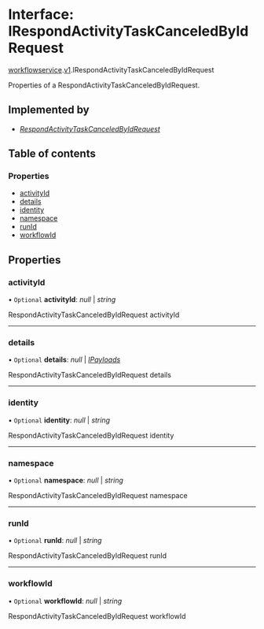# Interface: IRespondActivityTaskCanceledByIdRequest

[workflowservice](../modules/proto.temporal.api.workflowservice.md).[v1](../modules/proto.temporal.api.workflowservice.v1.md).IRespondActivityTaskCanceledByIdRequest

Properties of a RespondActivityTaskCanceledByIdRequest.

## Implemented by

* [*RespondActivityTaskCanceledByIdRequest*](../classes/proto.temporal.api.workflowservice.v1.respondactivitytaskcanceledbyidrequest.md)

## Table of contents

### Properties

- [activityId](proto.temporal.api.workflowservice.v1.irespondactivitytaskcanceledbyidrequest.md#activityid)
- [details](proto.temporal.api.workflowservice.v1.irespondactivitytaskcanceledbyidrequest.md#details)
- [identity](proto.temporal.api.workflowservice.v1.irespondactivitytaskcanceledbyidrequest.md#identity)
- [namespace](proto.temporal.api.workflowservice.v1.irespondactivitytaskcanceledbyidrequest.md#namespace)
- [runId](proto.temporal.api.workflowservice.v1.irespondactivitytaskcanceledbyidrequest.md#runid)
- [workflowId](proto.temporal.api.workflowservice.v1.irespondactivitytaskcanceledbyidrequest.md#workflowid)

## Properties

### activityId

• `Optional` **activityId**: *null* \| *string*

RespondActivityTaskCanceledByIdRequest activityId

___

### details

• `Optional` **details**: *null* \| [*IPayloads*](proto.temporal.api.common.v1.ipayloads.md)

RespondActivityTaskCanceledByIdRequest details

___

### identity

• `Optional` **identity**: *null* \| *string*

RespondActivityTaskCanceledByIdRequest identity

___

### namespace

• `Optional` **namespace**: *null* \| *string*

RespondActivityTaskCanceledByIdRequest namespace

___

### runId

• `Optional` **runId**: *null* \| *string*

RespondActivityTaskCanceledByIdRequest runId

___

### workflowId

• `Optional` **workflowId**: *null* \| *string*

RespondActivityTaskCanceledByIdRequest workflowId

